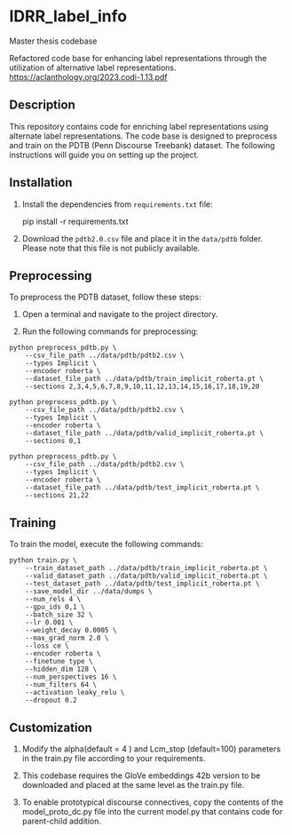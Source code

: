 # IDRR_label_info
Master thesis codebase

Refactored code base for enhancing label representations through the utilization of alternative label representations. <https://aclanthology.org/2023.codi-1.13.pdf>




## Description
This repository contains code for enriching label representations using alternate label representations. The code base is designed to preprocess and train on the PDTB (Penn Discourse Treebank) dataset. The following instructions will guide you on setting up the project.

## Installation

1. Install the dependencies from `requirements.txt` file:

    pip install -r requirements.txt


2. Download the `pdtb2.0.csv` file and place it in the `data/pdtb` folder. Please note that this file is not publicly available.

## Preprocessing

To preprocess the PDTB dataset, follow these steps:

1. Open a terminal and navigate to the project directory.

2. Run the following commands for preprocessing:

```shell
python preprocess_pdtb.py \
    --csv_file_path ../data/pdtb/pdtb2.csv \
    --types Implicit \
    --encoder roberta \
    --dataset_file_path ../data/pdtb/train_implicit_roberta.pt \
    --sections 2,3,4,5,6,7,8,9,10,11,12,13,14,15,16,17,18,19,20

python preprocess_pdtb.py \
    --csv_file_path ../data/pdtb/pdtb2.csv \
    --types Implicit \
    --encoder roberta \
    --dataset_file_path ../data/pdtb/valid_implicit_roberta.pt \
    --sections 0,1

python preprocess_pdtb.py \
    --csv_file_path ../data/pdtb/pdtb2.csv \
    --types Implicit \
    --encoder roberta \
    --dataset_file_path ../data/pdtb/test_implicit_roberta.pt \
    --sections 21,22
```
    
   
## Training
To train the model, execute the following commands:

```shell
python train.py \
    --train_dataset_path ../data/pdtb/train_implicit_roberta.pt \
    --valid_dataset_path ../data/pdtb/valid_implicit_roberta.pt \
    --test_dataset_path ../data/pdtb/test_implicit_roberta.pt \
    --save_model_dir ../data/dumps \
    --num_rels 4 \
    --gpu_ids 0,1 \
    --batch_size 32 \
    --lr 0.001 \
    --weight_decay 0.0005 \
    --max_grad_norm 2.0 \
    --loss ce \
    --encoder roberta \
    --finetune type \
    --hidden_dim 128 \
    --num_perspectives 16 \
    --num_filters 64 \
    --activation leaky_relu \
    --dropout 0.2
```    
    
## Customization
1. Modify the alpha(default = 4 ) and Lcm_stop (default=100) parameters in the train.py file according to your requirements.

2. This codebase requires the GloVe embeddings 42b version to be downloaded and placed at the same level as the train.py file.

3. To enable prototypical discourse connectives, copy the contents of the model_proto_dc.py file into the current model.py that contains code for parent-child addition.






   
